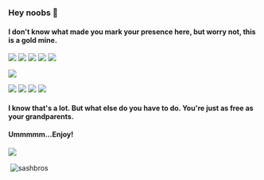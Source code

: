 ### Hey noobs 👋

#### I don't know what made you mark your presence here, but worry not, this is a gold mine.

<a href="https://www.youtube.com/channel/UCEj8t-0-K7yiJmAOA2hdH-A" target="blank"><img src="https://img.shields.io/badge/Youtube-red?style=for-the-badge&logo=Youtube"></a>
<a href="https://sashbros.itch.io/" target="blank"><img src="https://img.shields.io/badge/itch.io-pink?style=for-the-badge&logo=itch.io"></a>
<a href="https://twitter.com/sashbros" target="blank"><img src="https://img.shields.io/badge/twitter-blue?style=for-the-badge&logo=Twitter"></a>
<a href="https://www.reddit.com/user/sashbros" target="blank"><img src="https://img.shields.io/badge/reddit-black?style=for-the-badge&logo=Reddit"></a>
<a href="https://sashbros.newgrounds.com" target="blank"><img src="https://img.shields.io/badge/newgrounds-green?style=for-the-badge&logo=appveyor"></a>

<a href="https://sashbros.github.io" target="blank"><img src="https://img.shields.io/badge/personal website-old-purple?style=for-the-badge&logo=Stack"></a>

<a href="https://dev.to/sashbros" target="blank"><img src="https://img.shields.io/badge/dev.to-9cf?style=for-the-badge&logo=dev.to"></a>
<a href="https://stackoverflow.com/users/11576516" target="blank"><img src="https://img.shields.io/badge/stackoverflow-black?style=for-the-badge&logo=Stackoverflow"></a>
<a href="https://instagram.com/sashbros" target="blank"><img src="https://img.shields.io/badge/Instagram-informational?style=for-the-badge&logo=Instagram" ></a>
<a href="https://www.linkedin.com/in/sarvagna-shukla/" target="blank"><img src="https://img.shields.io/badge/Linkedin-red?style=for-the-badge&logo=Linkedin" ></a>


#### I know that's a lot. But what else do you have to do. You're just as free as your grandparents.
#### Ummmmm...Enjoy!

[![](http://img.youtube.com/vi/m7iTqBLRz8o/0.jpg)](http://www.youtube.com/watch?v=m7iTqBLRz8o "")


<p>&nbsp;<img align="center" src="https://github-readme-stats.vercel.app/api?username=sashbros&count_private=true&include_all_commits=true&show_icons=true&hide=issues,contribs&hide_border=true&theme=tokyonight" alt="sashbros" /></p>


<!--
**sashbros/sashbros** is a ✨ _special_ ✨ repository because its `README.md` (this file) appears on your GitHub profile.

Here are some ideas to get you started:

- 🔭 I’m currently working on ...
- 🌱 I’m currently learning ...
- 👯 I’m looking to collaborate on ...
- 🤔 I’m looking for help with ...
- 💬 Ask me about ...
- 📫 How to reach me: ...
- 😄 Pronouns: ...
- ⚡ Fun fact: ...
-->
#
